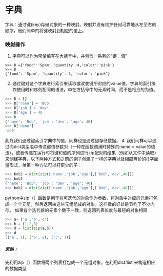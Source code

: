 # 字典
字典：通过键(key)存储对象的一种映射。映射并没有维护任何可靠地从左至右的顺序。他们简单的将键映射到相应的值上。
### 映射操作
1. 字典可以作为常量编写在大括号中，并包含一系列的“键：值”
```pthon
>>> D ={'food':'Spam','quantity':4,'color':'pink'}
>>> D
{'food': 'Spam', 'quantity': 4, 'color': 'pink'}
```
2. 通过键对这个字典进行索引来读取或改变键所对应的value值。字典的索引操作使用时和序列相同的语法，单在方括号中的元素时间，而不是相应的为值。
```python
>>> D = {}
>>> D['name'] = 'Bob'
>>> D['job'] = 'dev'
>>> D['age'] = 40
>>> D
{'name': 'Bob', 'job': 'dev', 'age': 40}
>>> D['name']
'Bob'
```
此处我们通过键索引字典中的值，同样也是通过键存储数据。
4. 我们同样可以通过向dict类型名中传递键值参数对（一种在函数调用时特殊的name = value的语法），或者传递在运行时将键和值的序列进行zip配对的结果（例如从文件中读取）来创建字典，以下两种方式和之前的例子创建了一样的字典以及相应等价的{}字面量形式，单第一种方法可以打更少的子：
```python
>>> bob2 = dict(zip(['name','job','age'],['Bob','dev',40]))
>>> bob2
{'name': 'Bob', 'job': 'dev', 'age': 40}
>>> bob2 = dict(zip(['name','job','age'],['Bob','dev',40]))
```
python中zip（）函数是用于将可迭代的对象作为参数，将对象中对应的元素打包成一个个元组，然后返回由这些元组组成的对象，这样做的好处是节约了不少内存。
如果各个迭代器的元素个数不一致，则返回列表长度与最短的对象相同
```python
>>> a= ('a','b','c')
>>> b = (1,2,3)
>>> d = list(zip(a,b))
>>> d
[('a', 1), ('b', 2), ('c', 3)]
```
##### 思路：
先利用zip（）函数将两个列表打包成一个元组对象，在利用dict/list 来构造相应的数据类型





